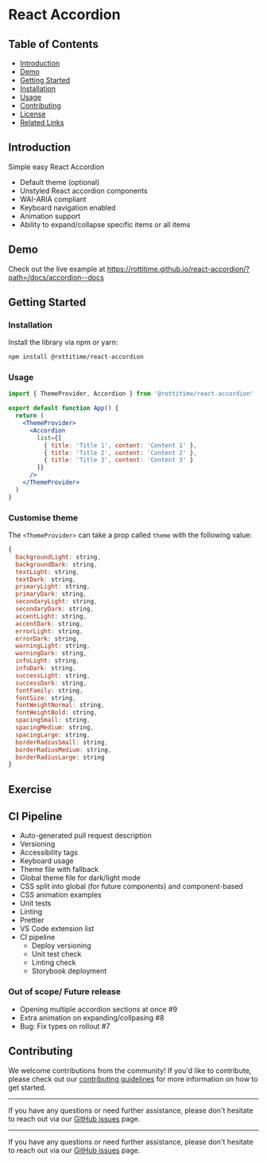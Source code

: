 # React Accordion

## Table of Contents

- [Introduction](#introduction)
- [Demo](#demo)
- [Getting Started](#getting-started)
- [Installation](#installation)
- [Usage](#usage)
- [Contributing](#contributing)
- [License](#license)
- [Related Links](#related-links)

## Introduction

Simple easy React Accordion

- Default theme (optional)
- Unstyled React accordion components
- WAI-ARIA compliant
- Keyboard navigation enabled
- Animation support
- Ability to expand/collapse specific items or all items

## Demo

Check out the live example at https://rottitime.github.io/react-accordion/?path=/docs/accordion--docs

## Getting Started

### Installation

Install the library via npm or yarn:

```bash
npm install @rottitime/react-accordion
```

### Usage

```jsx
import { ThemeProvider, Accordion } from '@rottitime/react-accordion'

export default function App() {
  return (
    <ThemeProvider>
      <Accordion
        list={[
          { title: 'Title 1', content: 'Content 1' },
          { title: 'Title 2', content: 'Content 2' },
          { title: 'Title 3', content: 'Content 3' }
        ]}
      />
    </ThemeProvider>
  )
}
```

### Customise theme

The `<ThemeProvider>` can take a prop called `theme` with the following value:

```javascript
{
  backgroundLight: string,
  backgroundDark: string,
  textLight: string,
  textDark: string,
  primaryLight: string,
  primaryDark: string,
  secondaryLight: string,
  secondaryDark: string,
  accentLight: string,
  accentDark: string,
  errorLight: string,
  errorDark: string,
  warningLight: string,
  warningDark: string,
  infoLight: string,
  infoDark: string,
  successLight: string,
  successDark: string,
  fontFamily: string,
  fontSize: string,
  fontWeightNormal: string,
  fontWeightBold: string,
  spacingSmall: string,
  spacingMedium: string,
  spacingLarge: string,
  borderRadiusSmall: string,
  borderRadiusMedium: string,
  borderRadiusLarge: string
}
```

## Exercise

## CI Pipeline

- Auto-generated pull request description
- Versioning
- Accessibility tags
- Keyboard usage
- Theme file with fallback
- Global theme file for dark/light mode
- CSS split into global (for future components) and component-based
- CSS animation examples
- Unit tests
- Linting
- Prettier
- VS Code extension list
- CI pipeline
  - Deploy versioning
  - Unit test check
  - Linting check
  - Storybook deployment

### Out of scope/ Future release 

- Opening multiple accordion sections at once #9
- Extra animation on expanding/collpasing #8
- Bug: Fix types on rollout #7

## Contributing

We welcome contributions from the community! If you'd like to contribute, please check out our [contributing guidelines](https://github.com/rottitime/react-accordion/blob/main/CONTRIBUTING.md) for more information on how to get started.

---

If you have any questions or need further assistance, please don't hesitate to reach out via our [GitHub issues](https://github.com/rottitime/react-accordion/issues) page.

---

If you have any questions or need further assistance, please don't hesitate to reach out via our [GitHub issues](https://github.com/rottitime/react-accordion/issues) page.
